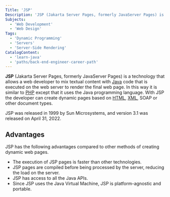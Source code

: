 ```yaml
---
Title: 'JSP'
Description: 'JSP (Jakarta Server Pages, formerly JavaServer Pages) is a technology that allows a web developer to mix textual content with Java code that is executed on the web server to render the final web page.'
Subjects:
  - 'Web Development'
  - 'Web Design'
Tags:
  - 'Dynamic Programming'
  - 'Servers'
  - 'Server-Side Rendering'
CatalogContent:
  - 'learn-java'
  - 'paths/back-end-engineer-career-path'
---
```


**JSP** (Jakarta Server Pages, formerly JavaServer Pages) is a technology that allows a web developer to mix textual content with [Java](https://www.codecademy.com/resources/docs/java) code that is executed on the web server to render the final web page. In this way it is similar to [PHP](https://www.codecademy.com/resources/docs/php) except that it uses the Java programming language. With JSP the developer can create dynamic pages based on [HTML](https://www.codecademy.com/resources/docs/html), [XML](https://www.codecademy.com/resources/docs/general/xml), SOAP or other document types.

JSP was released in 1999 by Sun Microsystems, and version 3.1 was released on April 31, 2022.

## Advantages

JSP has the following advantages compared to other methods of creating dynamic web pages.

- The execution of JSP pages is faster than other technologies.
- JSP pages are compiled before being processed by the server, reducing the load on the server.
- JSP has access to all the Java APIs.
- Since JSP uses the Java Virtual Machine, JSP is platform-agnostic and portable.
